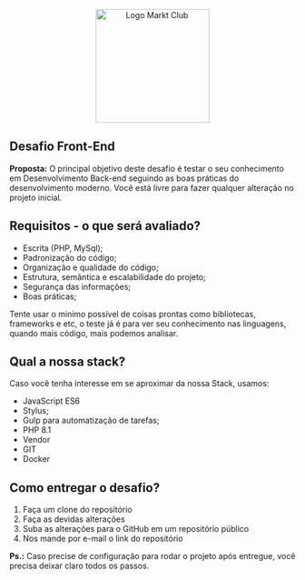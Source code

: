 <p align="center">
  <img src="https://www.marktclub.com.br/images/logo_marktclub.png" width="200" alt="Logo Markt Club">
</p>

## Desafio Front-End

**Proposta:** O principal objetivo deste desafio é testar o seu conhecimento em Desenvolvimento Back-end seguindo as boas práticas do desenvolvimento moderno.
Você está livre para fazer qualquer alteração no projeto inicial.

## Requisitos - o que será avaliado?

- Escrita (PHP, MySql);
- Padronização do código;
- Organização e qualidade do código;
- Estrutura, semântica e escalabilidade do projeto;
- Segurança das informações;
- Boas práticas;

Tente usar o mínimo possível de coisas prontas como bibliotecas, frameworks e etc, o teste já é para ver seu conhecimento nas linguagens, quando mais código, mais podemos analisar.

## Qual a nossa stack?

Caso você tenha interesse em se aproximar da nossa Stack, usamos:

- JavaScript ES6
- Stylus;
- Gulp para automatização de tarefas;
- PHP 8.1
- Vendor
- GIT
- Docker

## Como entregar o desafio?

1. Faça um clone do repositório
2. Faça as devidas alterações
3. Suba as alterações para o GitHub em um repositório público
4. Nos mande por e-mail o link do repositório

**Ps.:**  Caso precise de configuração para rodar o projeto após entregue, você precisa deixar claro todos os passos.
